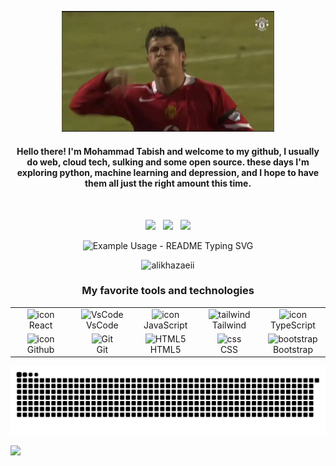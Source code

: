 <p align="center">
  <a href="https://github.com/tabishfarhan7/tabishfarhan7/blob/main/assets/download%20(4).jpg"><img width="340" src="https://github.com/tabishfarhan7/tabishfarhan7/blob/main/assets/download%20(4).jpg"  title="EL BICHO BY MOHAMMAD TABISH" ref="https://www.instagram.com/tabishfarhan_7/?hl=el"></a>
</p>
<h4 align="center">Hello there! I'm Mohammad Tabish and welcome to my github, I usually do web, cloud tech, sulking and some open source. these days I'm exploring python, machine learning and depression, and I hope to have them all just the right amount this time.</h4>
<br />
<p align="center"><!-- &nbsp; <a href="https://mgks.dev" title="Blog: mgks.dev"><img title="zen by @qtqr8r" width="32" src="https://mgks.dev/assets/icons/mgks.dev-logo-192.png" /></a>&nbsp; --><a href="https://www.instagram.com/tabishfarhan_7/?next=https%3A%2F%2Fwww.instagram.com%2Fnassosanagn_%2F%3Fhl%3Del&hl=el" title="Instagram"><img width="32" src="https://mgks.dev/assets/icons/insta-23.png" /></a> &nbsp; <a href="https://www.linkedin.com/in/md-tabish-farhan/" title="LinkedIn"><img width="32" src="https://mgks.dev/assets/icons/linkedin-23.png" /></a> &nbsp; <a href="https://github.com/tabishfarhan7" title="Be my Patron"><img width="32" src="https://mgks.dev/assets/icons/ic-heart.png"></a><br />
<p align="center">
  <img src="https://readme-typing-svg.demolab.com/?lines=Hi+welcome+To my Github!;Md Tabish+Full+Stack+developer !; check+my+Repository!; hope+you+enjoy!&font=Fira%20Code&center=true&width=400&height=65&duration=4000&pause=1000" alt="Example Usage - README Typing SVG">
</p>
<p align="center"> <img src="https://komarev.com/ghpvc/?username=tabishfarhan7&label=Profile%20views&color=0e75b6&style=flat" alt="alikhazaeii" /> </p>

<h3 align="center" font-size='25px'>My favorite tools and technologies</h3>

<table align="center">
  <tr>
    <td align="center" width="96">
        <img src="https://techstack-generator.vercel.app/react-icon.svg" alt="icon" width="65" height="65" />
      <br>React
    </td>
       <td align="center" width="96">
        <img src="https://skillicons.dev/icons?i=vscode" width="48" height="48" alt="VsCode" />
      <br>VsCode
    </td>    
    <td align="center" width="96">
        <img src="https://techstack-generator.vercel.app/js-icon.svg" alt="icon" width="65" height="65" />
      <br>JavaScript
    </td>
      <td align="center" width="96">
        <img src="https://skillicons.dev/icons?i=tailwind" width="48" height="48" alt="tailwind" />
      <br>Tailwind
    </td>
    <td align="center" width="96">
        <img src="https://techstack-generator.vercel.app/ts-icon.svg" alt="icon" width="65" height="65" />
      <br>TypeScript
    </td>
  </tr>
  <tr>
    <td align="center" width="96">
        <img src="https://techstack-generator.vercel.app/github-icon.svg" alt="icon" width="65" height="65" />
      <br>Github
    </td>
    <td align="center" width="96"> 
        <img src="https://user-images.githubusercontent.com/25181517/192108372-f71d70ac-7ae6-4c0d-8395-51d8870c2ef0.png" width="48" height="48" alt="Git" />
      <br>Git
    </td>
    <td align="center"  width="96">
        <img src="https://skillicons.dev/icons?i=html" width="48" height="48" alt="HTML5" />
      <br>HTML5
    </td>
    <td align="center" width="96">
        <img src="https://skillicons.dev/icons?i=css" width="48" height="48" alt="css" />
      <br>CSS
    </td>
    <td align="center"  width="96">
        <img src="https://skillicons.dev/icons?i=bootstrap" width="48" height="48" alt="bootstrap" />
      <br>Bootstrap
    </td>
  
  </tr>
</table>

![Snake animation Contribution Graph](https://raw.githubusercontent.com/Anmol-Baranwal/Anmol-Baranwal/output/github-contribution-grid-snake-dark.svg)

<img src="https://www.animatedimages.org/data/media/562/animated-line-image-0184.gif" width="1920" />

